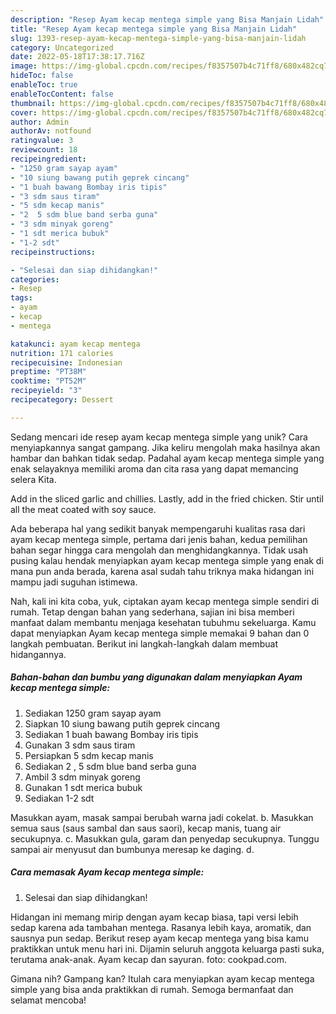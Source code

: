 ```yaml
---
description: "Resep Ayam kecap mentega simple yang Bisa Manjain Lidah"
title: "Resep Ayam kecap mentega simple yang Bisa Manjain Lidah"
slug: 1393-resep-ayam-kecap-mentega-simple-yang-bisa-manjain-lidah
category: Uncategorized
date: 2022-05-18T17:38:17.716Z
image: https://img-global.cpcdn.com/recipes/f8357507b4c71ff8/680x482cq70/ayam-kecap-mentega-simple-foto-resep-utama.jpg
hideToc: false
enableToc: true
enableTocContent: false
thumbnail: https://img-global.cpcdn.com/recipes/f8357507b4c71ff8/680x482cq70/ayam-kecap-mentega-simple-foto-resep-utama.jpg
cover: https://img-global.cpcdn.com/recipes/f8357507b4c71ff8/680x482cq70/ayam-kecap-mentega-simple-foto-resep-utama.jpg
author: Admin
authorAv: notfound
ratingvalue: 3
reviewcount: 18
recipeingredient:
- "1250 gram sayap ayam"
- "10 siung bawang putih geprek cincang"
- "1 buah bawang Bombay iris tipis"
- "3 sdm saus tiram"
- "5 sdm kecap manis"
- "2  5 sdm blue band serba guna"
- "3 sdm minyak goreng"
- "1 sdt merica bubuk"
- "1-2 sdt"
recipeinstructions:

- "Selesai dan siap dihidangkan!"
categories:
- Resep
tags:
- ayam
- kecap
- mentega

katakunci: ayam kecap mentega 
nutrition: 171 calories
recipecuisine: Indonesian
preptime: "PT38M"
cooktime: "PT52M"
recipeyield: "3"
recipecategory: Dessert

---
```





Sedang mencari ide resep ayam kecap mentega simple yang unik? Cara menyiapkannya sangat gampang. Jika keliru mengolah maka hasilnya akan hambar dan bahkan tidak sedap. Padahal ayam kecap mentega simple yang enak selayaknya memiliki aroma dan cita rasa yang dapat memancing selera Kita.





Add in the sliced garlic and chillies. Lastly, add in the fried chicken. Stir until all the meat coated with soy sauce.

Ada beberapa hal yang sedikit banyak mempengaruhi kualitas rasa dari ayam kecap mentega simple, pertama dari jenis bahan, kedua pemilihan bahan segar hingga cara mengolah dan menghidangkannya. Tidak usah pusing kalau hendak menyiapkan ayam kecap mentega simple yang enak di mana pun anda berada, karena asal sudah tahu triknya maka hidangan ini mampu jadi suguhan istimewa.






Nah, kali ini kita coba, yuk, ciptakan ayam kecap mentega simple sendiri di rumah. Tetap dengan bahan yang sederhana, sajian ini bisa memberi manfaat dalam membantu menjaga kesehatan tubuhmu sekeluarga. Kamu dapat menyiapkan Ayam kecap mentega simple memakai 9 bahan dan 0 langkah pembuatan. Berikut ini langkah-langkah dalam membuat hidangannya.

<!--inarticleads1-->

##### Bahan-bahan dan bumbu yang digunakan dalam menyiapkan Ayam kecap mentega simple:

1. Sediakan 1250 gram sayap ayam
1. Siapkan 10 siung bawang putih geprek cincang
1. Sediakan 1 buah bawang Bombay iris tipis
1. Gunakan 3 sdm saus tiram
1. Persiapkan 5 sdm kecap manis
1. Sediakan 2 , 5 sdm blue band serba guna
1. Ambil 3 sdm minyak goreng
1. Gunakan 1 sdt merica bubuk
1. Sediakan 1-2 sdt


Masukkan ayam, masak sampai berubah warna jadi cokelat. b. Masukkan semua saus (saus sambal dan saus saori), kecap manis, tuang air secukupnya. c. Masukkan gula, garam dan penyedap secukupnya. Tunggu sampai air menyusut dan bumbunya meresap ke daging. d. 

<!--inarticleads2-->

##### Cara memasak Ayam kecap mentega simple:


1. Selesai dan siap dihidangkan!

Hidangan ini memang mirip dengan ayam kecap biasa, tapi versi lebih sedap karena ada tambahan mentega. Rasanya lebih kaya, aromatik, dan sausnya pun sedap. Berikut resep ayam kecap mentega yang bisa kamu praktikkan untuk menu hari ini. Dijamin seluruh anggota keluarga pasti suka, terutama anak-anak. Ayam kecap dan sayuran. foto: cookpad.com. 

Gimana nih? Gampang kan? Itulah cara menyiapkan ayam kecap mentega simple yang bisa anda praktikkan di rumah. Semoga bermanfaat dan selamat mencoba!
